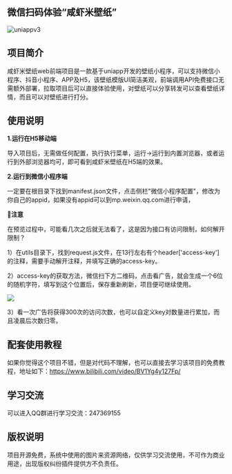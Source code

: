 ## 微信扫码体验“咸虾米壁纸”

![uniappv3](https://api.qingnian8.com/images/xxm-wall-code.jpg)

## 项目简介

咸虾米壁纸web前端项目是一款基于uniapp开发的壁纸小程序，可以支持微信小程序、抖音小程序、APP及H5，该壁纸模版UI简洁美观，前端调用API免费接口无需额外部署，拉取项目后可以直接体验使用，对壁纸可以分享转发可以查看壁纸详情，而且可以对壁纸进行打分。



## 使用说明

**1.运行在H5移动端**

导入项目后，无需做任何配置，执行执行菜单，运行->运行到内置浏览器，或者运行到外部浏览器均可，即可看到咸虾米壁纸在H5端的效果。

**2.运行到微信小程序端**

一定要在根目录下找到manifest.json文件，点击侧栏"微信小程序配置"，修改为你自己的appid，如果没有appid可以到mp.weixin.qq.com进行申请，



**🚩注意**

在预览过程中，可能看几次之后就无法看了，这是因为接口有访问限制，如何解开限制？

1）在utils目录下，找到request.js文件，在13行左右有个header['access-key']的注释，需要手动解开注释，并填写正确的access-key。

2）access-key的获取方法，微信扫下方二维码，点击看广告，就会生成一个6位的随机字符，填写到这个位置后，保存重新刷新，项目便可继续使用。

![](https://api.qingnian8.com/images/accessKeyCode.jpg)

3）看一次广告将获得300次的访问次数，也可以自定义key对数量进行累加，而且凌晨后次数归零。



## 配套使用教程

如果你觉得这个项目不错，但是对代码不理解，也可以直接去学习该项目的免费教程，地址如下：https://www.bilibili.com/video/BV1Yg4y127Fp/



## 学习交流

可以进入QQ群进行学习交流：247369155



## 版权说明

项目开源免费，系统中使用的图片来资源网络，仅供学习交流使用，不可作为商业用途，出现版权纠纷插件提供方不负责任。





